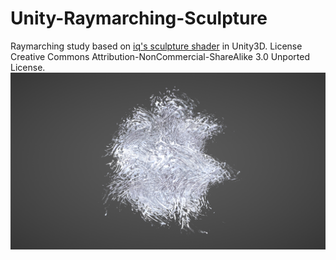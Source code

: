 # Unity-Raymarching-Sculpture
Raymarching study based on [iq's sculpture shader](https://www.shadertoy.com/view/XtjSDK) in Unity3D.
License Creative Commons Attribution-NonCommercial-ShareAlike 3.0 Unported License.
![Screenshot](Screenshot.png)
